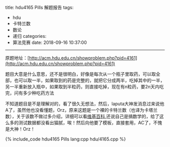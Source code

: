 title: hdu4165 Pills 解题报告
tags:
  - hdu
  - 卡特兰数
  - 数论
  - 递归
categories:
  - 算法竞赛
date: 2018-09-16 10:37:00
---

原题地址：[http://acm.hdu.edu.cn/showproblem.php?pid=4161](http://acm.hdu.edu.cn/showproblem.php?pid=4161)

题目大意是什么意思，还不是很明白，好像是每次从一个瓶子里取药，可以取全部，也可以取一半，如果取到的药是完整的，就把它分成两半，吃掉其中的一半，另一半重新放入瓶中，如果取到半粒药，则直接吃掉，现在有n粒药，要2n天内吃完，问有多少种吃药方法

不知道题目是不是理解对的，看了很久无想法，然后，laputa大神发消息过来说他A了，虽然他也没看懂题，Orz，原来这题是一个裸的卡特兰数（也译为卡塔兰数），关于该数不做过多介绍，详细可以看[维基百科](http://zh.wikipedia.org/wiki/%E5%8D%A1%E5%A1%94%E5%85%B0%E6%95%B0 "卡塔兰数 - 维基百科"),还说自己是搞数学的，给了这么多的测试数据都没看出猫腻，唉！然后向他要了模板，直接套用，AC了，不愧是大神！Orz！

{% include_code hdu4165 Pills lang:cpp hdu/4165.cpp %}